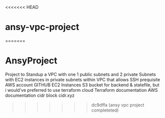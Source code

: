 <<<<<<< HEAD
# ansy-vpc-project
=======
# AnsyProject
Project to Standup a VPC with one 1 public subnets and 2 private  Subnets with EC2 instances in private subnets within VPC that allows SSH
prequisite
AWS account
GITHUB
EC2 Instances
S3 bucket for backend & statefile, but i would've preferred to use terraform cloud
Terraform documentation
AWS documentation
cidr block cidr.xyz
>>>>>>> dc9dffa (ansy vpc project completeted)
